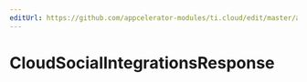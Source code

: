 ```yaml
---
editUrl: https://github.com/appcelerator-modules/ti.cloud/edit/master/apidoc/SocialIntegrations/SocialIntegrations.yml
---
```

# CloudSocialIntegrationsResponse

<TypeHeader/>

<ApiDocs/>
